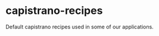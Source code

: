 capistrano-recipes
==================

Default capistrano recipes used in some of our applications. 